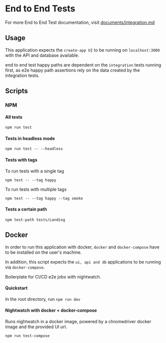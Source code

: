 # End to End Tests

For more End to End Test documentation, visit [documents/integration.md](https://github.com/escobard/create-app/blob/master/documentation/integration.md)

## Usage

This application expects the `create-app UI` to be running on `localhost:3000` with the API and database available. 

end to end test happy paths are dependent on the `integration` tests running first, as e2e happy path assertions rely on the data created by the integration tests.

## Scripts 

### NPM

#### All tests

`npm run test`

#### Tests in headless mode

`npm run test -- --headless`

#### Tests with tags

To run tests with a single tag

`npm test -- --tag happy`

To run tests with multiple tags

`npm test -- --tag happy --tag smoke`

#### Tests a certain path

`npm test-path tests/Landing`

## Docker

In order to run this application with docker, `docker` and `docker-compose` have to be installed on the user's machine.

In addition, this script expects the `ui, api and db` applications to be running via `docker-compose`.

Boilerplate for CI/CD e2e jobs with nightwatch.

#### Quickstart

In the root directory, run `npm run dev`

#### Nightwatch with docker + docker-compose

Runs nightwatch in a docker image, powered by a chromedriver docker image and the provided UI url.

`npm run test-compose`